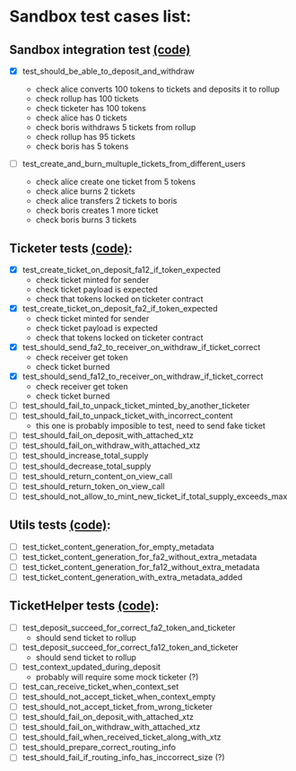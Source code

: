 # Sandbox test cases list:

## Sandbox integration test [(code)](test_communication.py)
- [x] test_should_be_able_to_deposit_and_withdraw
    - check alice converts 100 tokens to tickets and deposits it to rollup
    - check rollup has 100 tickets
    - check ticketer has 100 tokens
    - check alice has 0 tickets
    - check boris withdraws 5 tickets from rollup
    - check rollup has 95 tickets
    - check boris has 5 tokens

- [ ] test_create_and_burn_multuple_tickets_from_different_users
    - check alice create one ticket from 5 tokens
    - check alice burns 2 tickets
    - check alice transfers 2 tickets to boris
    - check boris creates 1 more ticket
    - check boris burns 3 tickets

## Ticketer tests [(code)](test_ticketer.py):
- [x] test_create_ticket_on_deposit_fa12_if_token_expected
    - check ticket minted for sender
    - check ticket payload is expected
    - check that tokens locked on ticketer contract
- [x] test_create_ticket_on_deposit_fa2_if_token_expected
    - check ticket minted for sender
    - check ticket payload is expected
    - check that tokens locked on ticketer contract
- [x] test_should_send_fa2_to_receiver_on_withdraw_if_ticket_correct
    - check receiver get token
    - check ticket burned
- [x] test_should_send_fa12_to_receiver_on_withdraw_if_ticket_correct
    - check receiver get token
    - check ticket burned
- [ ] test_should_fail_to_unpack_ticket_minted_by_another_ticketer
- [ ] test_should_fail_to_unpack_ticket_with_incorrect_content
    - this one is probably imposible to test, need to send fake ticket
- [ ] test_should_fail_on_deposit_with_attached_xtz
- [ ] test_should_fail_on_withdraw_with_attached_xtz
- [ ] test_should_increase_total_supply
- [ ] test_should_decrease_total_supply
- [ ] test_should_return_content_on_view_call
- [ ] test_should_return_token_on_view_call
- [ ] test_should_not_allow_to_mint_new_ticket_if_total_supply_exceeds_max

## Utils tests [(code)](test_utils.py):
- [ ] test_ticket_content_generation_for_empty_metadata
- [ ] test_ticket_content_generation_for_fa2_without_extra_metadata
- [ ] test_ticket_content_generation_for_fa12_without_extra_metadata
- [ ] test_ticket_content_generation_with_extra_metadata_added

## TicketHelper tests [(code)](test_ticket_helper.py):
- [ ] test_deposit_succeed_for_correct_fa2_token_and_ticketer
    - should send ticket to rollup
- [ ] test_deposit_succeed_for_correct_fa12_token_and_ticketer
    - should send ticket to rollup
- [ ] test_context_updated_during_deposit
    - probably will require some mock ticketer (?)
- [ ] test_can_receive_ticket_when_context_set
- [ ] test_should_not_accept_ticket_when_context_empty
- [ ] test_should_not_accept_ticket_from_wrong_ticketer
- [ ] test_should_fail_on_deposit_with_attached_xtz
- [ ] test_should_fail_on_withdraw_with_attached_xtz
- [ ] test_should_fail_when_received_ticket_along_with_xtz
- [ ] test_should_prepare_correct_routing_info
- [ ] test_should_fail_if_routing_info_has_inccorrect_size (?)
